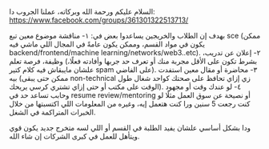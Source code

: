السلام عليكم ورحمة الله وبركاته، عملنا الجروب دا: 
https://www.facebook.com/groups/361301322513713/

بهدف إن الطلاب والخريجين يساعدوا بعض في:
١- مناقشة موضوع معين تبع sce (ممكن يكون في مواد القسم، وممكن يكون عامةً في المجال اللي ماشي فيه  backend/frontend/machine learning/networks/web3..etc).
٢- إعلان عن تدريب، وظيفة، فرصة تعلم (بشرط تكون على الأقل مجربة منك أو تعرف حد جربها وأفادته فعلًا، علشان مايبقاش فيه كلام كتير spam على الفاضي).
٣- محاضرة أو مقال معين استفدت بيه (ممكن حتى يبقى non-technical زي إزاي تحافظ على صحتك كواحد شغال طول الوقت على مكتب أو حتى إزاي تشتري كرسي يريحك).
٤- لو عندك وقت أو مجهود وحابب تساعد حد في resume review/mentoring أو نصيحة عن سوق العمل مثلًا لو كنت رجعت 5 سنين ورا كنت هتعمل إيه، وغيره من المعلومات اللي اكتسبتها من خلال الخبرات المتراكمة في الشغل.

ودا بشكل أساسي علشان يفيد الطلبة في القسم أو اللي لسه متخرج جديد يكون قوي ويتأهل للعمل في كبرى الشركات إن شاء الله.
